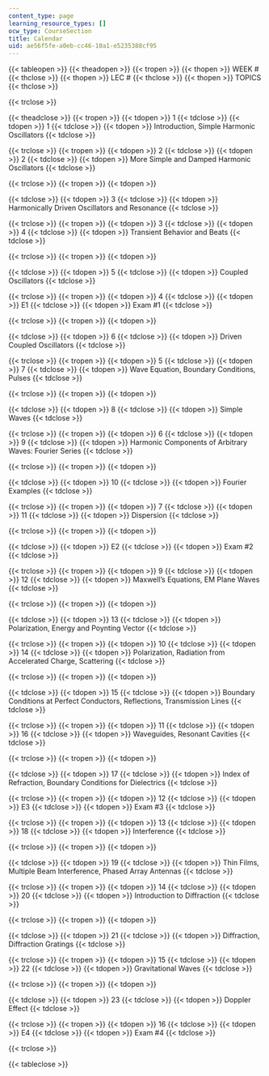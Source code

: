 ```yaml
---
content_type: page
learning_resource_types: []
ocw_type: CourseSection
title: Calendar
uid: ae56f5fe-a0eb-cc46-10a1-e5235388cf95
---
```


{{< tableopen >}}
{{< theadopen >}}
{{< tropen >}}
{{< thopen >}}
WEEK #
{{< thclose >}}
{{< thopen >}}
LEC #
{{< thclose >}}
{{< thopen >}}
TOPICS
{{< thclose >}}

{{< trclose >}}

{{< theadclose >}}
{{< tropen >}}
{{< tdopen >}}
1
{{< tdclose >}}
{{< tdopen >}}
1
{{< tdclose >}}
{{< tdopen >}}
Introduction, Simple Harmonic Oscillators
{{< tdclose >}}

{{< trclose >}}
{{< tropen >}}
{{< tdopen >}}
2
{{< tdclose >}}
{{< tdopen >}}
2
{{< tdclose >}}
{{< tdopen >}}
More Simple and Damped Harmonic Oscillators
{{< tdclose >}}

{{< trclose >}}
{{< tropen >}}
{{< tdopen >}}

{{< tdclose >}}
{{< tdopen >}}
3
{{< tdclose >}}
{{< tdopen >}}
Harmonically Driven Oscillators and Resonance
{{< tdclose >}}

{{< trclose >}}
{{< tropen >}}
{{< tdopen >}}
3
{{< tdclose >}}
{{< tdopen >}}
4
{{< tdclose >}}
{{< tdopen >}}
Transient Behavior and Beats
{{< tdclose >}}

{{< trclose >}}
{{< tropen >}}
{{< tdopen >}}

{{< tdclose >}}
{{< tdopen >}}
5
{{< tdclose >}}
{{< tdopen >}}
Coupled Oscillators
{{< tdclose >}}

{{< trclose >}}
{{< tropen >}}
{{< tdopen >}}
4
{{< tdclose >}}
{{< tdopen >}}
E1
{{< tdclose >}}
{{< tdopen >}}
Exam #1
{{< tdclose >}}

{{< trclose >}}
{{< tropen >}}
{{< tdopen >}}

{{< tdclose >}}
{{< tdopen >}}
6
{{< tdclose >}}
{{< tdopen >}}
Driven Coupled Oscillators
{{< tdclose >}}

{{< trclose >}}
{{< tropen >}}
{{< tdopen >}}
5
{{< tdclose >}}
{{< tdopen >}}
7
{{< tdclose >}}
{{< tdopen >}}
Wave Equation, Boundary Conditions, Pulses
{{< tdclose >}}

{{< trclose >}}
{{< tropen >}}
{{< tdopen >}}

{{< tdclose >}}
{{< tdopen >}}
8
{{< tdclose >}}
{{< tdopen >}}
Simple Waves
{{< tdclose >}}

{{< trclose >}}
{{< tropen >}}
{{< tdopen >}}
6
{{< tdclose >}}
{{< tdopen >}}
9
{{< tdclose >}}
{{< tdopen >}}
Harmonic Components of Arbitrary Waves: Fourier Series
{{< tdclose >}}

{{< trclose >}}
{{< tropen >}}
{{< tdopen >}}

{{< tdclose >}}
{{< tdopen >}}
10
{{< tdclose >}}
{{< tdopen >}}
Fourier Examples
{{< tdclose >}}

{{< trclose >}}
{{< tropen >}}
{{< tdopen >}}
7
{{< tdclose >}}
{{< tdopen >}}
11
{{< tdclose >}}
{{< tdopen >}}
Dispersion
{{< tdclose >}}

{{< trclose >}}
{{< tropen >}}
{{< tdopen >}}

{{< tdclose >}}
{{< tdopen >}}
E2
{{< tdclose >}}
{{< tdopen >}}
Exam #2
{{< tdclose >}}

{{< trclose >}}
{{< tropen >}}
{{< tdopen >}}
9
{{< tdclose >}}
{{< tdopen >}}
12
{{< tdclose >}}
{{< tdopen >}}
Maxwell’s Equations, EM Plane Waves
{{< tdclose >}}

{{< trclose >}}
{{< tropen >}}
{{< tdopen >}}

{{< tdclose >}}
{{< tdopen >}}
13
{{< tdclose >}}
{{< tdopen >}}
Polarization, Energy and Poynting Vector
{{< tdclose >}}

{{< trclose >}}
{{< tropen >}}
{{< tdopen >}}
10
{{< tdclose >}}
{{< tdopen >}}
14
{{< tdclose >}}
{{< tdopen >}}
Polarization, Radiation from Accelerated Charge, Scattering
{{< tdclose >}}

{{< trclose >}}
{{< tropen >}}
{{< tdopen >}}

{{< tdclose >}}
{{< tdopen >}}
15
{{< tdclose >}}
{{< tdopen >}}
Boundary Conditions at Perfect Conductors, Reflections, Transmission Lines
{{< tdclose >}}

{{< trclose >}}
{{< tropen >}}
{{< tdopen >}}
11
{{< tdclose >}}
{{< tdopen >}}
16
{{< tdclose >}}
{{< tdopen >}}
Waveguides, Resonant Cavities
{{< tdclose >}}

{{< trclose >}}
{{< tropen >}}
{{< tdopen >}}

{{< tdclose >}}
{{< tdopen >}}
17
{{< tdclose >}}
{{< tdopen >}}
Index of Refraction, Boundary Conditions for Dielectrics
{{< tdclose >}}

{{< trclose >}}
{{< tropen >}}
{{< tdopen >}}
12
{{< tdclose >}}
{{< tdopen >}}
E3
{{< tdclose >}}
{{< tdopen >}}
Exam #3
{{< tdclose >}}

{{< trclose >}}
{{< tropen >}}
{{< tdopen >}}
13
{{< tdclose >}}
{{< tdopen >}}
18
{{< tdclose >}}
{{< tdopen >}}
Interference
{{< tdclose >}}

{{< trclose >}}
{{< tropen >}}
{{< tdopen >}}

{{< tdclose >}}
{{< tdopen >}}
19
{{< tdclose >}}
{{< tdopen >}}
Thin Films, Multiple Beam Interference, Phased Array Antennas
{{< tdclose >}}

{{< trclose >}}
{{< tropen >}}
{{< tdopen >}}
14
{{< tdclose >}}
{{< tdopen >}}
20
{{< tdclose >}}
{{< tdopen >}}
Introduction to Diffraction
{{< tdclose >}}

{{< trclose >}}
{{< tropen >}}
{{< tdopen >}}

{{< tdclose >}}
{{< tdopen >}}
21
{{< tdclose >}}
{{< tdopen >}}
Diffraction, Diffraction Gratings
{{< tdclose >}}

{{< trclose >}}
{{< tropen >}}
{{< tdopen >}}
15
{{< tdclose >}}
{{< tdopen >}}
22
{{< tdclose >}}
{{< tdopen >}}
Gravitational Waves
{{< tdclose >}}

{{< trclose >}}
{{< tropen >}}
{{< tdopen >}}

{{< tdclose >}}
{{< tdopen >}}
23
{{< tdclose >}}
{{< tdopen >}}
Doppler Effect
{{< tdclose >}}

{{< trclose >}}
{{< tropen >}}
{{< tdopen >}}
16
{{< tdclose >}}
{{< tdopen >}}
E4
{{< tdclose >}}
{{< tdopen >}}
Exam #4
{{< tdclose >}}

{{< trclose >}}

{{< tableclose >}}